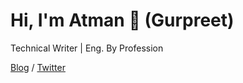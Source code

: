 
# Hi, I'm Atman 👋 (Gurpreet)

Technical Writer | Eng. By Profession

[Blog](https://larachamp.com/) /
[Twitter](https://twitter.com/_gurpreet321)

